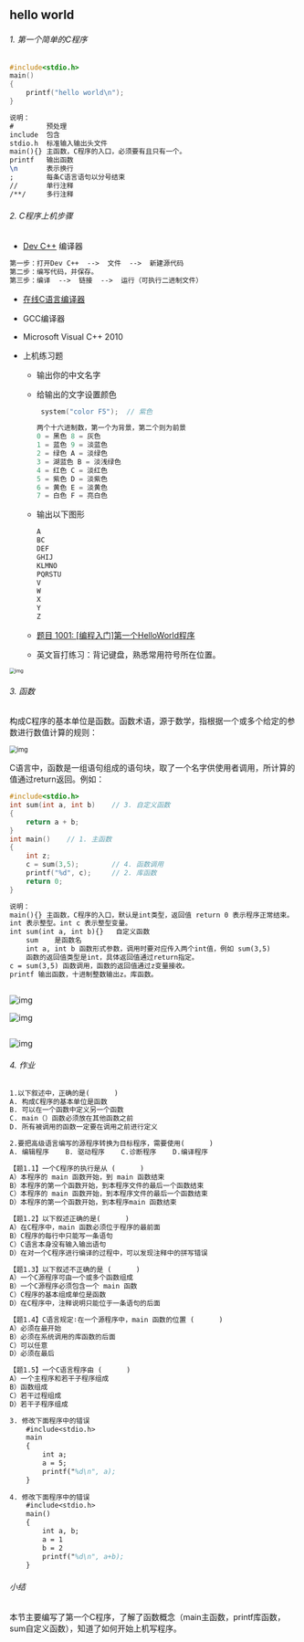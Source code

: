 ## hello world

###### 1. 第一个简单的C程序

```c
#include<stdio.h>
main()
{
    printf("hello world\n");
}
```

```tex
说明：
#        预处理
include  包含
stdio.h  标准输入输出头文件
main(){} 主函数，C程序的入口，必须要有且只有一个。
printf   输出函数
\n       表示换行
;        每条C语言语句以分号结束
//       单行注释 
/**/     多行注释
```

###### 2. C程序上机步骤

- [Dev C++](https://bloodshed-dev-c.en.softonic.com/) 编译器

```tex
第一步：打开Dev C++  -->  文件  -->  新建源代码 
第二步：编写代码，并保存。
第三步：编译  -->  链接  -->  运行（可执行二进制文件）
```

- [在线C语言编译器](https://c.runoob.com/compile/11/)

- GCC编译器

- Microsoft Visual C++ 2010 

- 上机练习题

    - 输出你的中文名字

    - 给输出的文字设置颜色

      ```c
       system("color F5");  // 紫色
      
      两个十六进制数，第一个为背景，第二个则为前景
      0 = 黑色 8 = 灰色
      1 = 蓝色 9 = 淡蓝色
      2 = 绿色 A = 淡绿色
      3 = 湖蓝色 B = 淡浅绿色
      4 = 红色 C = 淡红色
      5 = 紫色 D = 淡紫色
      6 = 黄色 E = 淡黄色
      7 = 白色 F = 亮白色
      ```

    - 输出以下图形

      ```tex
      A
      BC
      DEF
      GHIJ
      KLMNO
      PQRSTU
      V
      W
      X
      Y
      Z
      ```

    - [题目 1001: [编程入门]第一个HelloWorld程序](https://www.dotcpp.com/oj/problem1001.html)
    - 英文盲打练习：背记键盘，熟悉常用符号所在位置。

<img src=".\images\打字" alt="img" style="zoom:60%;" />

###### 3. 函数

构成C程序的基本单位是函数。函数术语，源于数学，指根据一个或多个给定的参数进行数值计算的规则：

<img src=".\images\hanshu.png" alt="img" style="zoom:80%;" />

C语言中，函数是一组语句组成的语句块，取了一个名字供使用者调用，所计算的值通过return返回。例如：

```c
#include<stdio.h>
int sum(int a, int b)    // 3. 自定义函数
{
    return a + b;
}
int main()	  // 1. 主函数
{
    int z;
    c = sum(3,5);        // 4. 函数调用
    printf("%d", c);     // 2. 库函数
    return 0;
}
```

```tex
说明：
main(){} 主函数，C程序的入口，默认是int类型，返回值 return 0 表示程序正常结束。
int 表示整型。int c 表示整型变量。
int sum(int a, int b){}   自定义函数
    sum    是函数名
    int a, int b 函数形式参数，调用时要对应传入两个int值，例如 sum(3,5)
    函数的返回值类型是int，具体返回值通过return指定。
c = sum(3,5) 函数调用，函数的返回值通过z变量接收。
printf 输出函数，十进制整数输出z。库函数。

```



```c

```



![img](.\images\inta12.jpg)

![img](.\images\printf.jpg)

```c

```

![img](.\images\intajia1.jpg)

###### 4. 作业

```tex
1.以下叙述中，正确的是(      )
A. 构成C程序的基本单位是函数
B. 可以在一个函数中定义另一个函数
C. main（）函数必须放在其他函数之前
D. 所有被调用的函数一定要在调用之前进行定义

2.要把高级语言编写的源程序转换为目标程序，需要使用(      )
A. 编辑程序    B. 驱动程序    C.诊断程序    D.编译程序

【题1.1】一个C程序的执行是从 (      )
A）本程序的 main 函数开始，到 main 函数结束
B）本程序的第一个函数开始，到本程序文件的最后一个函数结束
C）本程序的 main 函数开始，到本程序文件的最后一个函数结束
D）本程序的第一个函数开始，到本程序main 函数结束

【题1.2】以下叙述正确的是(      )
A）在C程序中，main 函数必须位于程序的最前面
B）C程序的每行中只能写一条语句
C）C语言本身没有输入输出语句
D）在对一个C程序进行编译的过程中，可以发现注释中的拼写错误

【题1.3】以下叙述不正确的是 (      )
A）一个C源程序可由一个或多个函数组成
B）一个C源程序必须包含一个 main 函数
C）C程序的基本组成单位是函数
D）在C程序中，注释说明只能位于一条语句的后面

【题1.4】C语言规定∶在一个源程序中，main 函数的位置 (      )
A）必须在最开始
B）必须在系统调用的库函数的后面
C）可以任意
D）必须在最后

【题1.5】一个C语言程序由 (      )
A）一个主程序和若干子程序组成
B）函数组成
C）若干过程组成
D）若干子程序组成

3. 修改下面程序中的错误
    #include<stdio.h>
    main
    {
        int a;
        a = 5;
        printf("%d\n", a);
    }
    
4. 修改下面程序中的错误
    #include<stdio.h>
    main()
    {
        int a, b;
        a = 1
        b = 2
        printf("%d\n", a+b);
    }
```

###### 小结

本节主要编写了第一个C程序，了解了函数概念（main主函数，printf库函数，sum自定义函数），知道了如何开始上机写程序。
